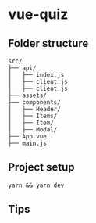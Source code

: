 # vue-quiz

## Folder structure

```
src/
├── api/
│   ├── index.js
│   ├── client.js
│   ├── client.js
├── assets/
├── components/
│   ├── Header/
│   ├── Items/
│   ├── Item/
│   ├── Modal/
├── App.vue
├── main.js
```

## Project setup

```
yarn && yarn dev
```

## Tips
